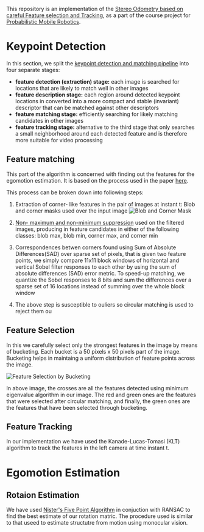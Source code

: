This repository is an implementation of the [Stereo Odometry based on careful Feature selection
and Tracking](ieeexplore.ieee.org/iel7/7320493/7324045/07324219.pdf), as a part of the course project for [Probabilistic Mobile Robotics](http://home.iitk.ac.in/~gpandey/ee_698g.html).

# Keypoint Detection

In this section, we split the [keypoint detection and matching pipeline](http://mesh.brown.edu/engn1610/szeliski/04-featuredetectionandmatching.pdf) into four separate stages:
* __feature detection (extraction) stage:__ each image is searched for locations that are likely to match well in other images
* __feature description stage:__ each region around detected keypoint locations in converted into a more compact and stable (invariant)
descriptor that can be matched against other descriptors
* __feature matching stage:__ efficiently searching for likely matching candidates in other images
* __feature tracking stage:__ alternative to the third stage that only searches a small neighborhood around each detected feature and is therefore more suitable for video processing


## Feature matching

This part of the algorithm is concerned with finding out the features for the egomotion estimation. It is based on the process used in the paper [here](http://citeseerx.ist.psu.edu/viewdoc/download;jsessionid=6354CB2CADA3BB234F8F58A3B1C28707?doi=10.1.1.229.914&rep=rep1&type=pdf).

This process can be broken down into following steps:

1. Extraction of corner- like features in the pair of images at instant t: Blob and corner masks used over the input image
![Blob and Corner Mask](https://github.com/Mayankm96/Stereo-Odometry-SOFT/blob/master/images/detector-masks.PNG)

2. [Non- maximum and non-minimum suppression](https://pdfs.semanticscholar.org/52ca/4ed04d1d9dba3e6ae30717898276735e0b79.pdf) used on the filtered images, producing in feature candidates in either of the following classes: blob max, blob min, corner max, and corner min

3. Correspondences betwen corners found using Sum of Absolute Differences(SAD) over sparse set of pixels, that is given two feature points, we simply compare 11x11 block windows of horizontal and vertical Sobel filter responses to each other by using the sum of absolute differences (SAD) error metric. To speed-up matching, we quantize the Sobel responses to 8 bits and sum the differences over a sparse set of 16 locations instead of summing over the whole block window

4. The above step is susceptible to ouliers so circular matching is used to reject them ou

## Feature Selection

In this we carefully select only the strongest features in the image by means of bucketing. Each bucket is a 50 pixels x 50 pixels part of the image. Bucketing helps in maintaing a uniform distribution of feature points across the image.

![Feature Selection by Bucketing](https://github.com/Mayankm96/Stereo-Odometry-SOFT/blob/master/images/feature-selection.png)

In above image, the crosses are all the features detected using minimum eigenvalue algorithm in our image. The red and green ones are the features that were selected after circular matching, and finally, the green ones are the features that have been selected through bucketing.

## Feature Tracking

In our implementation we have used the  Kanade-Lucas-Tomasi (KLT) algorithm to track the features in the left camera at time instant t.

# Egomotion Estimation

## Rotaion Estimation

We have used [Nister's Five Point Algorithm](http://ieeexplore.ieee.org/document/1288525/) in conjuction with RANSAC to find the best estimate of our rotation matric. The procedure used is similar to that useed to estimate structutre from motion using monocular vision.

